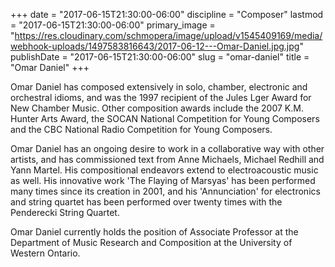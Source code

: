 +++
date = "2017-06-15T21:30:00-06:00"
discipline = "Composer"
lastmod = "2017-06-15T21:30:00-06:00"
primary_image = "https://res.cloudinary.com/schmopera/image/upload/v1545409169/media/webhook-uploads/1497583816643/2017-06-12---Omar-Daniel.jpg.jpg"
publishDate = "2017-06-15T21:30:00-06:00"
slug = "omar-daniel"
title = "Omar Daniel"
+++

Omar Daniel has composed extensively in solo, chamber, electronic and orchestral idioms, and was the 1997 recipient of the Jules Lger Award for New Chamber Music. Other composition awards include the 2007 K.M. Hunter Arts Award, the SOCAN National Competition for Young Composers and the CBC National Radio Competition for Young Composers.

Omar Daniel has an ongoing desire to work in a collaborative way with other artists, and has commissioned text from Anne Michaels, Michael Redhill and Yann Martel. His compositional endeavors extend to electroacoustic music as well. His innovative work 'The Flaying of Marsyas' has been performed many times since its creation in 2001, and his 'Annunciation' for electronics and string quartet has been performed over twenty times with the Penderecki String Quartet.

Omar Daniel currently holds the position of Associate Professor at the Department of Music Research and Composition at the University of Western Ontario.
